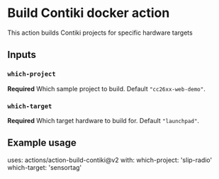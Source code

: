 # Build Contiki docker action

This action builds Contiki projects for specific hardware targets

## Inputs

### `which-project`

**Required** Which sample project to build. Default `"cc26xx-web-demo"`.

### `which-target`

**Required** Which target hardware to build for. Default `"launchpad"`.

## Example usage

uses: actions/action-build-contiki@v2
with:
  which-project: 'slip-radio'
  which-target: 'sensortag'
